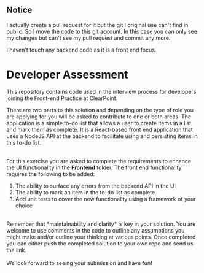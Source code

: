 ## Notice
I actually create a pull request for it but the git I original use can't find in public.
So I move the code to this git account. 
In this case you can only see my changes but can't see my pull request and commit any more.

I haven't touch any backend code as it is a front end focus.

# Developer Assessment

This repository contains code used in the interview process for developers joining the Front-end Practice at ClearPoint.

There are two parts to this solution and depending on the type of role you are applying for you will be asked to contribute to one or both areas.
The application is a simple to-do list that allows a user to create items in a list and mark them as complete.
It is a React-based front end application that uses a NodeJS API at the backend to facilitate using and persisting items in this to-do list.
<br/><br/>

For this exercise you are asked to complete the requirements to enhance the UI functionality in the **Frontend** folder.
The front end functionality requires the following to be added:

1. The ability to surface any errors from the backend API in the UI
2. The ability to mark an item in the to-do list as complete
3. Add unit tests to cover the new functionality using a framework of your choice

<br/>
Remember that *maintainability and clarity* is key in your solution. 
You are welcome to use comments in the code to outline any assumptions you might make and/or outline your thinking at various points.
Once completed you can either push the completed solution to your own repo and send us the link.
<br/><br/>
We look forward to seeing your submission and have fun!
